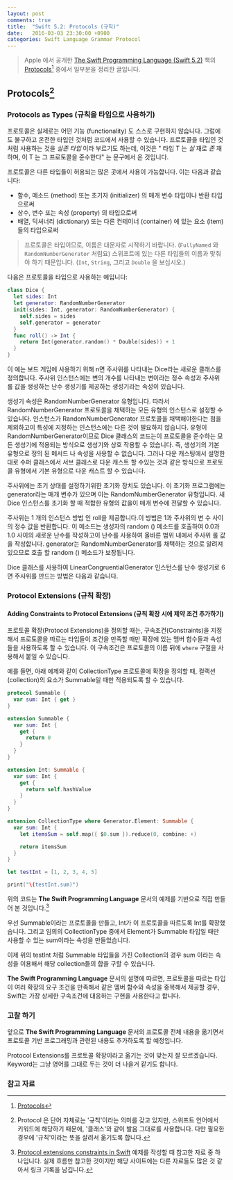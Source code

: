 ```yaml
---
layout: post
comments: true
title:  "Swift 5.2: Protocols (규칙)"
date:   2016-03-03 23:30:00 +0900
categories: Swift Language Grammar Protocol
---
```


> Apple 에서 공개한 [The Swift Programming Language (Swift 5.2)](https://docs.swift.org/swift-book/) 책의 [Protocols](https://docs.swift.org/swift-book/LanguageGuide/Protocols.html#)[^Protocols] 중에서 일부분을 정리한 글입니다.

## Protocols[^Protocol]

### Protocols as Types (규칙을 타입으로 사용하기)

프로토콜은 실제로는 어떤 기능 (functionality) 도 스스로 구현하지 않습니다. 그럼에도 불구하고 온전한 타입인 것처럼 코드에서 사용할 수 있습니다. 프로토콜을 타입인 것처럼 사용하는 것을 _실존 타입_ 이라 부르기도 하는데, 이것은 " 타입 T 는 *실* 재로 *존* 재하며, 이 T 는 그 프로토콜을 준수한다" 는 문구에서 온 것입니다.

프로토콜은 다른 타입들이 허용되는 많은 곳에서 사용이 가능합니다. 이는 다음과 같습니다:

* 함수, 메소드 (method) 또는 초기자 (initializer) 의 매개 변수 타입이나 반환 타입으로써
* 상수, 변수 또는 속성 (property) 의 타입으로써
* 배열, 딕셔너리 (dictionary) 또는 다른 컨테이너 (container) 에 있는 요소 (item) 들의 타입으로써

> 프로토콜은 타입이므로, 이름은 대문자로 시작하기 바랍니다. (`FullyNamed` 와 `RandomNumberGenerator` 처럼요) 스위프트에 있는 다른 타입들의 이름과 맞춰야 하기 때문입니다. (`Int`, `String`, 그리고 `Double` 을 보십시오.)

다음은 프로토콜을 타입으로 사용하는 예입니다:

```swift
class Dice {
  let sides: Int
  let generator: RandomNumberGenerator
  init(sides: Int, generator: RandomNumberGenerator) {
    self.sides = sides
    self.generator = generator
  }
  func roll() -> Int {
    return Int(generator.random() * Double(sides)) + 1
  }
}
```

이 예는 보드 게임에 사용하기 위해 n면 주사위를 나타내는 Dice라는 새로운 클래스를 정의합니다. 주사위 인스턴스에는 변의 개수를 나타내는 변이라는 정수 속성과 주사위 롤 값을 생성하는 난수 생성기를 제공하는 생성기라는 속성이 있습니다.

생성기 속성은 RandomNumberGenerator 유형입니다. 따라서 RandomNumberGenerator 프로토콜을 채택하는 모든 유형의 인스턴스로 설정할 수 있습니다. 인스턴스가 RandomNumberGenerator 프로토콜을 채택해야한다는 점을 제외하고이 특성에 지정하는 인스턴스에는 다른 것이 필요하지 않습니다. 유형이 RandomNumberGenerator이므로 Dice 클래스의 코드는이 프로토콜을 준수하는 모든 생성기에 적용되는 방식으로 생성기와 상호 작용할 수 있습니다. 즉, 생성기의 기본 유형으로 정의 된 메서드 나 속성을 사용할 수 없습니다. 그러나 다운 캐스팅에서 설명한대로 수퍼 클래스에서 서브 클래스로 다운 캐스트 할 수있는 것과 같은 방식으로 프로토콜 유형에서 기본 유형으로 다운 캐스트 할 수 있습니다.

주사위에는 초기 상태를 설정하기위한 초기화 장치도 있습니다. 이 초기화 프로그램에는 generator라는 매개 변수가 있으며 이는 RandomNumberGenerator 유형입니다. 새 Dice 인스턴스를 초기화 할 때 적합한 유형의 값을이 매개 변수에 전달할 수 있습니다.

주사위는 1 개의 인스턴스 방법 인 roll을 제공합니다.이 방법은 1과 주사위의 변 수 사이의 정수 값을 반환합니다. 이 메소드는 생성자의 random () 메소드를 호출하여 0.0과 1.0 사이의 새로운 난수를 작성하고이 난수를 사용하여 올바른 범위 내에서 주사위 롤 값을 작성합니다. generator는 RandomNumberGenerator를 채택하는 것으로 알려져 있으므로 호출 할 random () 메소드가 보장됩니다.

Dice 클래스를 사용하여 LinearCongruentialGenerator 인스턴스를 난수 생성기로 6면 주사위를 만드는 방법은 다음과 같습니다.

### Protocol Extensions (규칙 확장)

#### Adding Constraints to Protocol Extensions (규칙 확장 시에 제약 조건 추가하기)

프로토콜 확장(Protocol Extensions)을 정의할 때는, 구속조건(Constraints)을 지정해서 프로토콜을 따르는 타입들이 조건을 만족할 때만 확장에 있는 멤버 함수들과 속성들을 사용하도록 할 수 있습니다. 이 구속조건은 프로토콜의 이름 뒤에 `where` 구절을 사용해서 붙일 수 있습니다.

예를 들면, 아래 예제와 같이 CollectionType 프로토콜에 확장을 정의할 때, 컬랙션(collection)의 요소가 Summable일 때만 적용되도록 할 수 있습니다.

```swift
protocol Summable {
  var sum: Int { get }
}

extension Summable {
  var sum: Int {
    get {
      return 0
    }
  }
}

extension Int: Summable {
  var sum: Int {
    get {
      return self.hashValue
    }
  }
}

extension CollectionType where Generator.Element: Summable {
  var sum: Int {
    let itemsSum = self.map({ $0.sum }).reduce(0, combine: +)

    return itemsSum
  }
}

let testInt = [1, 2, 3, 4, 5]

print("\(testInt.sum)")
```

위의 코드는 **The Swift Programming Language** 문서의 예제를 기반으로 직접 만들어 본 것입니다.[^code-samples]

우선 Summable이라는 프로토콜을 만들고, Int가 이 프로토콜을 따르도록 Int를 확장했습니다. 그리고 임의의 CollectionType 중에서 Element가 Summable 타입일 때만 사용할 수 있는 sum이라는 속성을 만들었습니다.

이제 위의 testInt 처럼 Summable 타입들을 가진 Collection의 경우 sum 이라는 속성을 이용해서 해당 collection들의 합을 구할 수 있습니다.

**The Swift Programming Language** 문서의 설명에 따르면, 프로토콜을 따르는 타입이 여러 확장의 요구 조건을 만족해서 같은 멤버 함수와 속성을 중복해서 제공할 경우, Swift는 가장 상세한 구속조건에 대응하는 구현을 사용한다고 합니다.


### 고찰 하기

앞으로 **The Swift Programming Language** 문서의 프로토콜 전체 내용을 옮기면서 프로토콜 기반 프로그래밍과 관련된 내용도 추가하도록 할 예정입니다.

Protocol Extensions를 프로토콜 확장이라고 옮기는 것이 맞는지 잘 모르겠습니다. Keyword는 그냥 영어를 그대로 두는 것이 더 나을거 같기도 합니다.  


### 참고 자료

[^Protocol]: Protocol 은 단어 자체로는 '규칙'이라는 의미를 갖고 있지만, 스위프트 언어에서 키워드에 해당하기 때문에, '클래스'와 같이 발음 그대로를 사용합니다. 다만 필요한 경우에 '규칙'이라는 뜻을 살려서 옮기도록 합니다.

[^Protocols]: [Protocols](https://docs.swift.org/swift-book/LanguageGuide/Protocols.html#)

[^POP]: [Protocol Oriented Programming](https://developer.apple.com/videos/play/wwdc2015/408/)

[^RayWenderlich]: [Introducing Protocol-Oriented Programming in Swift 2](https://www.raywenderlich.com/109156/introducing-protocol-oriented-programming-in-swift-2)

[^code-samples]: [Protocol extensions constraints in Swift](http://www.code-samples.ru/node/209) 예제를 작성할 때 참고한 자료 중 하나입니다. 실제 흐름만 참고한 것이지만 해당 사이트에는 다른 자료들도 많은 것 같아서 링크 기록을 남깁니다.
